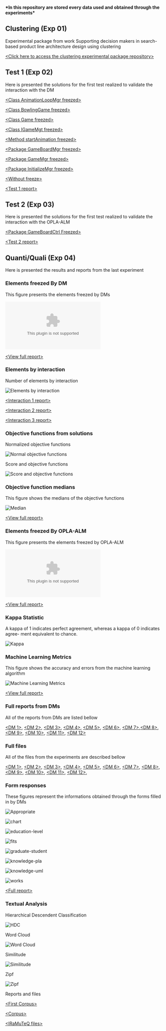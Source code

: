
**\*In this repository are stored every data used and obtained through the experiments\***

## Clustering (Exp 01)

Experimental package from work Supporting decision makers in search-based product line architecture design using clustering

[\<Click here to access the clustering experimental package repository\>](https://otimizes.github.io/experiment-package-clustering/)

## Test 1 (Exp 02)

Here is presented the solutions for the first test realized to validate the interaction with the DM

[\<Class AnimationLoopMgr freezed\>](https://github.com/otimizes/experimental-package-opla-alm/blob/master/Test-1/Classe%20AnimationLoopMgr%20Imutavel.zip?raw=true)

[\<Class BowlingGame freezed\>](https://github.com/otimizes/experimental-package-opla-alm/blob/master/Test-1/Classe%20Bowling%20Game%20Imutavel.zip?raw=true)

[\<Class Game freezed\>](https://github.com/otimizes/experimental-package-opla-alm/blob/master/Test-1/Classe%20Game%20Imutavel.zip?raw=true)

[\<Class IGameMgt freezed\>](https://github.com/otimizes/experimental-package-opla-alm/blob/master/Test-1/Interface%20IGameMgt%20Imutavel.zip?raw=true)

[\<Method startAnimation freezed\>](https://github.com/otimizes/experimental-package-opla-alm/blob/master/Test-1/Interface%20IGameMgt%20Imutavel.zip?raw=true)

[\<Package GameBoardMgr freezed\>](https://github.com/otimizes/experimental-package-opla-alm/blob/master/Test-1/Pacote%20GameBoardMgr%20Imutavel.zip?raw=true)

[\<Package GameMgr freezed\>](https://github.com/otimizes/experimental-package-opla-alm/blob/master/Test-1/Pacote%20GameMgr%20Imutavel.zip?raw=true)

[\<Package InitializeMgr freezed\>](https://github.com/otimizes/experimental-package-opla-alm/blob/master/Test-1/Pacote%20InitializeMgr%20Imutavel.zip?raw=true)

[\<Without freeze\>](https://github.com/otimizes/experimental-package-opla-alm/blob/master/Test-1/Sem%20imutabilidade.zip?raw=true)

[\<Test 1 report\>](https://github.com/otimizes/experimental-package-opla-alm/blob/master/Test-1.zip?raw=true)

## Test 2 (Exp 03)

Here is presented the solutions for the first test realized to validate the interaction with the OPLA-ALM

[\<Package GameBoardCtrl Freezed\>](https://github.com/otimizes/experimental-package-opla-alm/blob/master/Test-2/oplatool-congelandoPacoteGameBoardCtrl.zip?raw=true)

[\<Test 2 report\>](https://github.com/otimizes/experimental-package-opla-alm/blob/master/Test-2.zip?raw=true)

## Quanti/Quali (Exp 04)

Here is presented the results and reports from the last experiment


### Elements freezed By DM

This figure presents the elements freezed by DMs

![Elements freezed by DM](https://github.com/otimizes/experimental-package-opla-alm/blob/master/freezed-results-verification/freezed-by-dm-report.zip?raw=true)

[\<View full report\>](https://github.com/otimizes/experimental-package-opla-alm/blob/master/freezed-results-verification/freezed-by-dm-report.pdf)

### Elements by interaction

Number of elements by interaction

![Elements by interaction](https://media.githubusercontent.com/media/otimizes/experimental-package-opla-alm/fc4a2d58aa2206dc69db0a3e8e547493ce5f8dee/quantitative-architectural-elements/elements-by-interaction.svg)

[\<Interaction 1 report\>](https://media.githubusercontent.com/media/otimizes/experimental-package-opla-alm/master/quantitative-architectural-elements/interaction-1-report.pdf)

[\<Interaction 2 report\>](https://media.githubusercontent.com/media/otimizes/experimental-package-opla-alm/master/quantitative-architectural-elements/interaction-2-report.pdf)

[\<Interaction 3 report\>](https://media.githubusercontent.com/media/otimizes/experimental-package-opla-alm/master/quantitative-architectural-elements/interaction-3-report.pdf)

### Objective functions from solutions

Normalized objective functions

![Normal objective functions](https://media.githubusercontent.com/media/otimizes/experimental-package-opla-alm/fc4a2d58aa2206dc69db0a3e8e547493ce5f8dee/quantitative-architectural-elements/normal-objective-functions.svg)

Score and objective functions

![Score and objective functions](https://media.githubusercontent.com/media/otimizes/experimental-package-opla-alm/fc4a2d58aa2206dc69db0a3e8e547493ce5f8dee/quantitative-architectural-elements/score-objective-functions.svg)

### Objective function medians

This figure shows the medians of the objective functions

![Median](https://media.githubusercontent.com/media/otimizes/experimental-package-opla-alm/e32d21e3d6cb2361cdf0d56623df98a16b944a56/quantitative-learning-evaluation/median-elements.svg)

[\<View full report\>](https://media.githubusercontent.com/media/otimizes/experimental-package-opla-alm/master/quantitative-learning-evaluation/medial-all-report.pdf)

### Elements freezed By OPLA-ALM

This figure presents the elements freezed by OPLA-ALM

![Elements freezed by OPLA-ALM](https://github.com/otimizes/experimental-package-opla-alm/blob/master/freezed-results-verification/freezed-by-dm-report.zip?raw=true)

[\<View full report\>](https://media.githubusercontent.com/media/otimizes/experimental-package-opla-alm/master/quantitative-learning-evaluation/freezed-by-lm-report.pdf)

### Kappa Statistic

A kappa of 1 indicates perfect agreement, whereas a kappa of 0 indicates agree- ment equivalent to chance.

![Kappa](https://media.githubusercontent.com/media/otimizes/experimental-package-opla-alm/e32d21e3d6cb2361cdf0d56623df98a16b944a56/quantitative-learning-evaluation/kappa.svg)

### Machine Learning Metrics

This figure shows the accuracy and errors from the machine learning algorithm

![Machine Learning Metrics](https://media.githubusercontent.com/media/otimizes/experimental-package-opla-alm/e32d21e3d6cb2361cdf0d56623df98a16b944a56/quantitative-learning-evaluation/learning-metrics.svg)

[\<View full report\>](https://media.githubusercontent.com/media/otimizes/experimental-package-opla-alm/master/quantitative-learning-evaluation/learning-metrics-report.pdf)

### Full reports from DMs

All of the reports from DMs are listed bellow

[\<DM 1\>](https://media.githubusercontent.com/media/otimizes/experimental-package-opla-alm/master/quantitative-learning-evaluation/dm1-report.pdf), [\<DM 2\>](https://media.githubusercontent.com/media/otimizes/experimental-package-opla-alm/master/quantitative-learning-evaluation/dm2-report.pdf), [\<DM 3\>](https://media.githubusercontent.com/media/otimizes/experimental-package-opla-alm/master/quantitative-learning-evaluation/dm3-report.pdf), [\<DM 4\>](https://media.githubusercontent.com/media/otimizes/experimental-package-opla-alm/master/quantitative-learning-evaluation/dm4-report.pdf), [\<DM 5\>](https://media.githubusercontent.com/media/otimizes/experimental-package-opla-alm/master/quantitative-learning-evaluation/dm5-report.pdf), [\<DM 6\>](https://media.githubusercontent.com/media/otimizes/experimental-package-opla-alm/master/quantitative-learning-evaluation/dm6-report.pdf), [\<DM 7\>](https://media.githubusercontent.com/media/otimizes/experimental-package-opla-alm/master/quantitative-learning-evaluation/dm7-report.pdf),[\<DM 8\>](https://media.githubusercontent.com/media/otimizes/experimental-package-opla-alm/master/quantitative-learning-evaluation/dm8-report.pdf), [\<DM 9\>](https://media.githubusercontent.com/media/otimizes/experimental-package-opla-alm/master/quantitative-learning-evaluation/dm9-report.pdf), [\<DM 10\>](https://media.githubusercontent.com/media/otimizes/experimental-package-opla-alm/master/quantitative-learning-evaluation/dm10-report.pdf), [\<DM 11\>](https://media.githubusercontent.com/media/otimizes/experimental-package-opla-alm/master/quantitative-learning-evaluation/dm11-report.pdf), [\<DM 12\>](https://media.githubusercontent.com/media/otimizes/experimental-package-opla-alm/master/quantitative-learning-evaluation/dm12-report.pdf)

### Full files

All of the files from the experiments are described bellow

[\<DM 1\>](https://github.com/otimizes/experimental-package-opla-alm/blob/master/oplatool/oplatool-dm1.zip?raw=true), [\<DM 2\>](https://github.com/otimizes/experimental-package-opla-alm/blob/master/oplatool/oplatool-dm2.zip?raw=true), [\<DM 3\>](https://github.com/otimizes/experimental-package-opla-alm/blob/master/oplatool/oplatool-dm3.zip?raw=true), [\<DM 4\>](https://github.com/otimizes/experimental-package-opla-alm/blob/master/oplatool/oplatool-dm4.zip?raw=true), [\<DM 5\>](https://github.com/otimizes/experimental-package-opla-alm/blob/master/oplatool/oplatool-dm5.zip?raw=true), [\<DM 6\>](https://github.com/otimizes/experimental-package-opla-alm/blob/master/oplatool/oplatool-dm6.zip?raw=true), [\<DM 7\>](https://github.com/otimizes/experimental-package-opla-alm/blob/master/oplatool/oplatool-dm7.zip?raw=true), [\<DM 8\>](https://github.com/otimizes/experimental-package-opla-alm/blob/master/oplatool/oplatool-dm8.zip?raw=true), [\<DM 9\>](https://github.com/otimizes/experimental-package-opla-alm/blob/master/oplatool/oplatool-dm9.zip?raw=true), [\<DM 10\>](https://github.com/otimizes/experimental-package-opla-alm/blob/master/oplatool/oplatool-dm10.zip?raw=true), [\<DM 11\>](https://github.com/otimizes/experimental-package-opla-alm/blob/master/oplatool/oplatool-dm11.zip?raw=true), [\<DM 12\>](https://github.com/otimizes/experimental-package-opla-alm/blob/master/oplatool/oplatool-dm12.zip?raw=true), 

### Form responses

These figures represent the informations obtained through the forms filled in by DMs

![Appropriate](https://media.githubusercontent.com/media/otimizes/experimental-package-opla-alm/master/form-responses/appropriate.png)

![chart](https://media.githubusercontent.com/media/otimizes/experimental-package-opla-alm/master/form-responses/chart.svg)

![education-level](https://media.githubusercontent.com/media/otimizes/experimental-package-opla-alm/master/form-responses/education-level.png)

![fits](https://media.githubusercontent.com/media/otimizes/experimental-package-opla-alm/master/form-responses/fits.png)

![graduate-student](https://media.githubusercontent.com/media/otimizes/experimental-package-opla-alm/master/form-responses/graduate-student.png)

![knowledge-pla](https://media.githubusercontent.com/media/otimizes/experimental-package-opla-alm/master/form-responses/knowledge-pla.png)

![knowledge-uml](https://media.githubusercontent.com/media/otimizes/experimental-package-opla-alm/master/form-responses/knowledge-uml.png)

![works](https://media.githubusercontent.com/media/otimizes/experimental-package-opla-alm/master/form-responses/works.png)

[\<Full report\>](https://media.githubusercontent.com/media/otimizes/experimental-package-opla-alm/master/form-responses/full-report.pdf)

### Textual Analysis

Hierarchical Descendent Classification

![HDC](https://media.githubusercontent.com/media/otimizes/experimental-package-opla-alm/master/iramuteq/hdc.png)

Word Cloud

![Word Cloud](https://media.githubusercontent.com/media/otimizes/experimental-package-opla-alm/master/iramuteq/cloud.png)

Similitude

![Similitude](https://media.githubusercontent.com/media/otimizes/experimental-package-opla-alm/master/iramuteq/similitude.png)

Zipf

![Zipf](https://media.githubusercontent.com/media/otimizes/experimental-package-opla-alm/master/iramuteq/zipf.png)

Reports and files

[\<First Corpus\>](https://raw.githubusercontent.com/otimizes/experimental-package-opla-alm/master/iramuteq/corpus.first.txt)

[\<Corpus\>](https://raw.githubusercontent.com/otimizes/experimental-package-opla-alm/master/iramuteq/corpus.csv)

[\<IRaMuTeQ files\>](https://media.githubusercontent.com/media/otimizes/experimental-package-opla-alm/master/iramuteq/corpusoficialorigin_corpus_1.zip)
